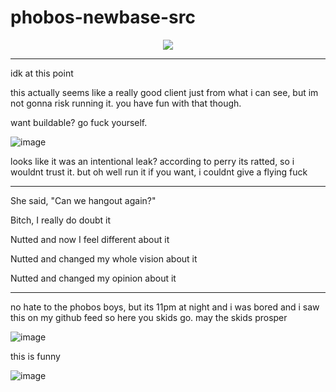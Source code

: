 # phobos-newbase-src


<div align="center"><img src="https://media.discordapp.net/attachments/915961225962209321/917658865410125844/peter-griffin-running-away-meme-template-jiyak.jpg" /></div>

---

idk at this point

this actually seems like a really good client just from what i can see, but im not gonna risk running it. you have fun with that though.

want buildable? go fuck yourself.

![image](https://user-images.githubusercontent.com/57580886/144975397-3b4a9053-495f-498a-a00d-d4271ffc185c.png)

looks like it was an intentional leak? according to perry its ratted, so i wouldnt trust it. but oh well run it if you want, i couldnt give a flying fuck

---

She said, "Can we hangout again?"

Bitch, I really do doubt it

Nutted and now I feel different about it

Nutted and changed my whole vision about it

Nutted and changed my opinion about it

---

no hate to the phobos boys, but its 11pm at night and i was bored and i saw this on my github feed so here you skids go. may the skids prosper


![image](https://user-images.githubusercontent.com/57580886/144975768-ce0cd6f6-474b-42e9-a9f7-eda29e1d15db.png)

this is funny

![image](https://user-images.githubusercontent.com/57580886/144975866-eb7010ab-6f57-41fd-bac8-0388bf3d6065.png)
